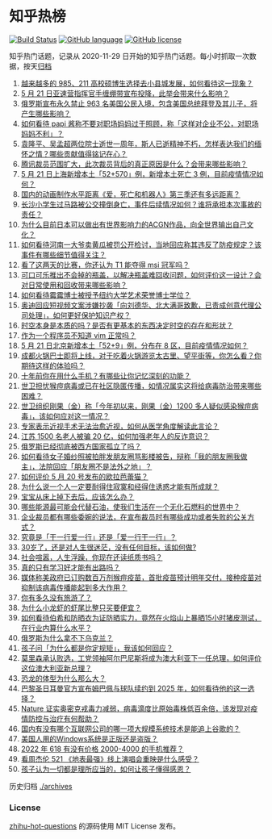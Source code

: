 # 知乎热榜
[![Build Status](https://github.com/ToWeLong/zhihu-hot-questions/workflows/CI/badge.svg)](https://github.com/ToWeLong/zhihu-hot-questions/actions)
[![GitHub language](https://img.shields.io/badge/language-golang-orange.svg)](https://golang.org/)
[![GitHub license](https://img.shields.io/github/license/ToWeLong/zhihu-hot-questions)](https://github.com/ToWeLong/zhihu-hot-questions/blob/main/LICENSE)

知乎热门话题，记录从 2020-11-29 日开始的知乎热门话题。每小时抓取一次数据，按天[归档](./archives)

<!-- BEGIN -->

1. [越来越多的 985、211 高校硕博生选择去小县城发展，如何看待这一现象？](https://www.zhihu.com/question/533875768)
1. [5 月 21 日亚速营指挥官手缠绷带宣布投降，此举会带来什么影响？](https://www.zhihu.com/question/533845416)
1. [俄罗斯宣布永久禁止 963 名美国公民入境，包含美国总统拜登及其儿子，将产生哪些影响？](https://www.zhihu.com/question/533948067)
1. [如何看待 papi 酱称不要对职场妈妈过于照顾，称「这样对企业不公，对职场妈妈不利」？](https://www.zhihu.com/question/533563794)
1. [袁隆平、吴孟超两位院士逝世一周年，斯人已逝精神不朽，怎样表达我们的缅怀之情？哪些贡献值得铭记在心？](https://www.zhihu.com/question/533840816)
1. [腾讯裁员范围扩大，此次裁员背后的真正原因是什么？会带来哪些影响？](https://www.zhihu.com/question/533906076)
1. [5 月 21 日上海新增本土「52+570」例，新增本土死亡 3 例，目前疫情情况如何？](https://www.zhihu.com/question/533972868)
1. [国内的动画制作水平距离《爱，死亡和机器人》第三季还有多远距离？](https://www.zhihu.com/question/533930010)
1. [长沙小学生过马路被公交撞倒身亡，事件后续情况如何？谁将承担本次事故的责任？](https://www.zhihu.com/question/533472038)
1. [为什么目前日本可以做出有世界影响力的ACGN作品，向全世界输出自己文化？](https://www.zhihu.com/question/521737981)
1. [如何看待河南一大爷卖黄瓜被罚公开检讨，当地回应称其违反了防疫规定？该事件有哪些细节值得关注？](https://www.zhihu.com/question/533932322)
1. [看了这两天的比赛，你还认为 T1 能夺得 msi 冠军吗？](https://www.zhihu.com/question/533939351)
1. [可口可乐推出不会掉的瓶盖，以解决瓶盖难回收问题，如何评价这一设计？会对日常使用和回收带来哪些影响？](https://www.zhihu.com/question/533970945)
1. [如何看待霉霉博士被授予纽约大学艺术荣誉博士学位？](https://www.zhihu.com/question/533528112)
1. [奥迪回应短视频文案涉嫌抄袭「向刘德华、北大满哥致歉，已责成创意代理公司处理」，如何更好保护知识产权？](https://www.zhihu.com/question/533985085)
1. [时空本身是本质的吗？是否有更基本的东西决定时空的存在和形状？](https://www.zhihu.com/question/532952008)
1. [作为一个程序员不知道 vim 正常吗？](https://www.zhihu.com/question/533309428)
1. [5 月 21 日北京新增本土「52+9」例，分布在 8 区，目前疫情情况如何？](https://www.zhihu.com/question/533973056)
1. [成都火锅巴士即将上线，对于吃着火锅游览太古里、望平街等，你怎么看？你期待这样的体验吗？](https://www.zhihu.com/question/533565657)
1. [十年前你在用什么手机？有哪些让你记忆深刻的功能？](https://www.zhihu.com/question/532632246)
1. [世卫担忧猴痘病毒或已在社区隐匿传播，如情况属实这将给病毒防治带来哪些困难？](https://www.zhihu.com/question/533958024)
1. [世卫组织刚果（金）称「今年初以来，刚果（金）1200 多人疑似感染猴痘病毒」，该如何应对这一情况？](https://www.zhihu.com/question/533974531)
1. [专家表示近视手术无法治愈近视，如何从医学角度解读此言论？](https://www.zhihu.com/question/533879441)
1. [江苏 1500 名老人被骗 20 亿，如何加强老年人的反诈意识？](https://www.zhihu.com/question/533930392)
1. [俄罗斯已经彻底被西方国家孤立了吗？](https://www.zhihu.com/question/523257898)
1. [如何看待女子婚纱照被拍胖发朋友圈骂影楼被告，辩称「我的朋友圈我做主」，法院回应「朋友圈不是法外之地」？](https://www.zhihu.com/question/533154301)
1. [如何评价 5 月 20 号发布的欧拉芭蕾猫？](https://www.zhihu.com/question/533827962)
1. [为什么说一个人一定要耐得住寂寞和经得住诱惑才能有所成就？](https://www.zhihu.com/question/532891183)
1. [宝宝从床上掉下去后，应该怎么办？](https://www.zhihu.com/question/453496387)
1. [哪些能源最可能会代替石油，使我们生活在一个无化石燃料的世界中？](https://www.zhihu.com/question/532951873)
1. [企业裁员都有哪些委婉的说法，在宣布裁员时有哪些成功或者失败的公关方式？](https://www.zhihu.com/question/319373984)
1. [究竟是「干一行爱一行」还是「爱一行干一行」？](https://www.zhihu.com/question/533356486)
1. [30岁了，还是对人生很迷茫，没有任何目标，该如何做?](https://www.zhihu.com/question/533962457)
1. [社会喧嚣，人生浮躁，你现在还读纸质书吗？](https://www.zhihu.com/question/533969117)
1. [真的只有学习好才能有出路吗？](https://www.zhihu.com/question/527632711)
1. [媒体称美政府已订购数百万剂猴痘疫苗，首批疫苗预计明年交付，接种疫苗对抑制该病毒传播能起到多大作用？](https://www.zhihu.com/question/533920727)
1. [你有多久没有旅游了？](https://www.zhihu.com/question/533863822)
1. [为什么小龙虾的虾尾比整只买要便宜？](https://www.zhihu.com/question/494319926)
1. [如何看待伯希和防晒衣为证防晒实力，竟然在火焰山上暴晒15小时猪皮测试，在行业内算什么水平？](https://www.zhihu.com/question/533725255)
1. [俄罗斯为什么拿不下乌克兰？](https://www.zhihu.com/question/533828301)
1. [孩子问「为什么都是你定规矩」，我该如何回应？](https://www.zhihu.com/question/523191255)
1. [莫里森承认败选，工党领袖阿尔巴尼斯将成为澳大利亚下一任总理，如何评价这位澳大利亚新总理？](https://www.zhihu.com/question/533935303)
1. [恐龙的体型为什么那么大？](https://www.zhihu.com/question/306997369)
1. [巴黎圣日耳曼官方宣布姆巴佩与球队续约到 2025 年，如何看待他的这一选择？](https://www.zhihu.com/question/533944244)
1. [Nature 证实奥密克戎毒力减弱，病毒滴度比原始毒株低百余倍，该发现对疫情防控与治疗有何帮助？](https://www.zhihu.com/question/533632373)
1. [国内有没有哪个互联网公司的哪一项大规模系统技术是能追上谷歌的？](https://www.zhihu.com/question/522367891)
1. [美国人用的Windows系统是正版还是盗版？](https://www.zhihu.com/question/517087481)
1. [2022 年 618 有没有价格 2000-4000 的手机推荐？](https://www.zhihu.com/question/524362718)
1. [看周杰伦 521 《地表最强》线上演唱会重映是什么感受？](https://www.zhihu.com/question/533931317)
1. [孩子认为一切都是理所应当的，如何让孩子懂得感恩？](https://www.zhihu.com/question/532753302)

<!-- END -->

历史归档 [./archives](./archives)


### License
[zhihu-hot-questions](https://github.com/towelong/zhihu-hot-questions) 的源码使用 MIT License 发布。